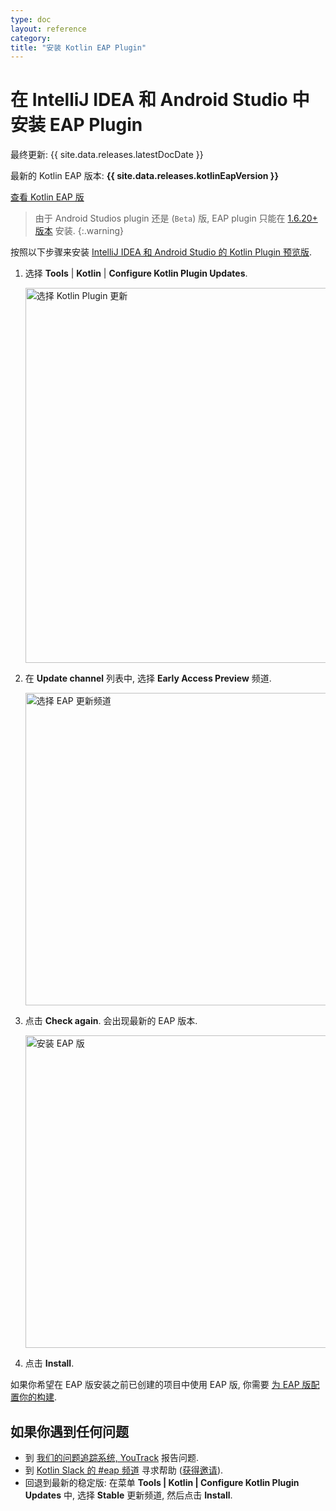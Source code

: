 ```yaml
---
type: doc
layout: reference
category:
title: "安装 Kotlin EAP Plugin"
---
```


# 在 IntelliJ IDEA 和 Android Studio 中安装 EAP Plugin

最终更新: {{ site.data.releases.latestDocDate }}

<microformat>
    <p>最新的 Kotlin EAP 版本: <strong>{{ site.data.releases.kotlinEapVersion }}</strong></p>
    <p><a href="eap.html#build-details">查看 Kotlin EAP 版</a></p>
</microformat>

> 由于 Android Studios plugin 还是 (`Beta`) 版, EAP plugin 只能在 [1.6.20+ 版本](https://developer.android.com/studio/preview) 安装.
{:.warning}

按照以下步骤来安装 [IntelliJ IDEA 和 Android Studio 的 Kotlin Plugin 预览版](eap.html#build-details).

1. 选择 **Tools** \| **Kotlin** \| **Configure Kotlin Plugin Updates**. 

   <img src="/assets/docs/images/eap/idea-kotlin-plugin-updates.png" alt="选择 Kotlin Plugin 更新" width="600"/>
    
2. 在 **Update channel** 列表中, 选择 **Early Access Preview** 频道.

    <img src="/assets/docs/images/eap/idea-kotlin-update-channel.png" alt="选择 EAP 更新频道" width="500"/>

3. 点击 **Check again**. 会出现最新的 EAP 版本.

    <img src="/assets/docs/images/eap/idea-latest-kotlin-eap.png" alt="安装 EAP 版" width="500"/>

4. 点击 **Install**.

如果你希望在 EAP 版安装之前已创建的项目中使用 EAP 版, 你需要 [为 EAP 版配置你的构建](configure-build-for-eap.html). 

## 如果你遇到任何问题

* 到 [我们的问题追踪系统, YouTrack](https://kotl.in/issue) 报告问题.
* 到 [Kotlin Slack 的 #eap 频道](https://app.slack.com/client/T09229ZC6/C0KLZSCHF) 寻求帮助
  ([获得邀请](https://surveys.jetbrains.com/s3/kotlin-slack-sign-up)).
* 回退到最新的稳定版: 在菜单 **Tools | Kotlin | Configure Kotlin Plugin Updates** 中,
  选择 **Stable** 更新频道, 然后点击 **Install**.
